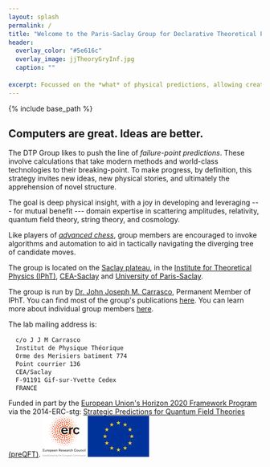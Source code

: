 ```yaml
---
layout: splash
permalink: /
title: "Welcome to the Paris-Saclay Group for Declarative Theoretical Physics."
header:
  overlay_color: "#5e616c"
  overlay_image: jjTheoryGryInf.jpg
  caption: ""

excerpt: Focussed on the *what* of physical predictions, allowing creative play in probing the universe's *how*.
---
```


{% include base_path %}

## Computers are great. Ideas are better.

The DTP Group likes to push the line of *failure-point predictions*.  These involve calculations that take modern methods and world-class technologies to their breaking-point.  To make progress, by definition, this strategy invites new ideas, new physical stories, and ultimately the apprehension of novel structure.

The goal is deep physical insight, with a joy in developing and leveraging --- for mutual benefit --- domain expertise in scattering amplitudes, relativity, quantum field theory, string theory, and cosmology.

Like players of [*advanced chess*](https://en.wikipedia.org/wiki/Advanced_Chess), group members are encouraged to invoke algorithms and automation to aid in tactically navigating the diverging tree of candidate moves.

  The group is located on the [Saclay plateau](https://en.wikipedia.org/wiki/Paris-Saclay), in the [Institute for Theoretical Physics (IPhT)](http://ipht.cea.fr/en/), [CEA-Saclay](http://www-centre-saclay.cea.fr/en) and [University of Paris-Saclay](https://www.universite-paris-saclay.fr/en).

  The group is run by [Dr. John Joseph M. Carrasco](http://prettyquestions.com), Permanent Member of IPhT. You can find most of the group's publications [here](/publications/). You can learn more about individual group members [here](/members/).

  The lab mailing address is:

```
  c/o J J M Carrasco
  Institut de Physique Théorique
  Orme des Merisiers batiment 774
  Point courrier 136
  CEA/Saclay
  F-91191 Gif-sur-Yvette Cedex
  FRANCE
```

Funded in part by the [European Union's Horizon 2020 Framework Program](https://ec.europa.eu/programmes/horizon2020/) via the 2014-ERC-stg: [Strategic Predictions for Quantum Field Theories (preQFT)](/funding/).
<img src="/images/LOGO-ERC.jpg" alt="ERC Logo">
<img src="/images/eu_flag.jpg" alt="eu_flag">
